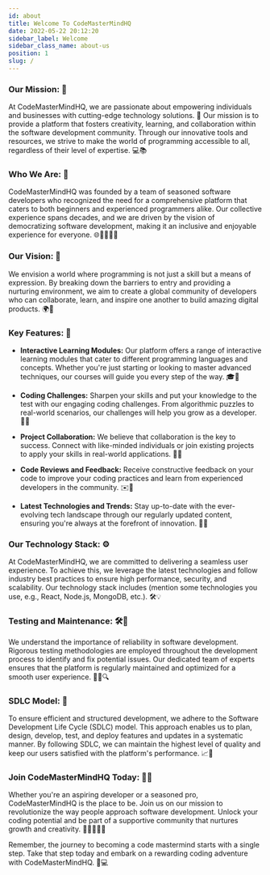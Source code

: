 ```yaml
---
id: about
title: Welcome To CodeMasterMindHQ
date: 2022-05-22 20:12:20
sidebar_label: Welcome
sidebar_class_name: about-us
position: 1
slug: /
---
```



### Our Mission: 🎯
At CodeMasterMindHQ, we are passionate about empowering individuals and businesses with cutting-edge technology solutions. 🌟 Our mission is to provide a platform that fosters creativity, learning, and collaboration within the software development community. Through our innovative tools and resources, we strive to make the world of programming accessible to all, regardless of their level of expertise. 💻📚

### Who We Are: 🤝
CodeMasterMindHQ was founded by a team of seasoned software developers who recognized the need for a comprehensive platform that caters to both beginners and experienced programmers alike. Our collective experience spans decades, and we are driven by the vision of democratizing software development, making it an inclusive and enjoyable experience for everyone. 🌐👨‍💻👩‍💻

### Our Vision: 🔮
We envision a world where programming is not just a skill but a means of expression. By breaking down the barriers to entry and providing a nurturing environment, we aim to create a global community of developers who can collaborate, learn, and inspire one another to build amazing digital products. 🌍🌈

### Key Features: 🔑
- **Interactive Learning Modules:** Our platform offers a range of interactive learning modules that cater to different programming languages and concepts. Whether you're just starting or looking to master advanced techniques, our courses will guide you every step of the way. 🎓📝

- **Coding Challenges:** Sharpen your skills and put your knowledge to the test with our engaging coding challenges. From algorithmic puzzles to real-world scenarios, our challenges will help you grow as a developer. 🧩💡

- **Project Collaboration:** We believe that collaboration is the key to success. Connect with like-minded individuals or join existing projects to apply your skills in real-world applications. 🤝👥

- **Code Reviews and Feedback:** Receive constructive feedback on your code to improve your coding practices and learn from experienced developers in the community. ✉️📝

- **Latest Technologies and Trends:** Stay up-to-date with the ever-evolving tech landscape through our regularly updated content, ensuring you're always at the forefront of innovation. 🚀💡

### Our Technology Stack: ⚙️
At CodeMasterMindHQ, we are committed to delivering a seamless user experience. To achieve this, we leverage the latest technologies and follow industry best practices to ensure high performance, security, and scalability. Our technology stack includes (mention some technologies you use, e.g., React, Node.js, MongoDB, etc.). 🛠️💡

### Testing and Maintenance: 🛠️🔧
We understand the importance of reliability in software development. Rigorous testing methodologies are employed throughout the development process to identify and fix potential issues. Our dedicated team of experts ensures that the platform is regularly maintained and optimized for a smooth user experience. 👨‍💻🔍

### SDLC Model: 🔄
To ensure efficient and structured development, we adhere to the Software Development Life Cycle (SDLC) model. This approach enables us to plan, design, develop, test, and deploy features and updates in a systematic manner. By following SDLC, we can maintain the highest level of quality and keep our users satisfied with the platform's performance. 📈📆

### Join CodeMasterMindHQ Today: 🤝🚀
Whether you're an aspiring developer or a seasoned pro, CodeMasterMindHQ is the place to be. Join us on our mission to revolutionize the way people approach software development. Unlock your coding potential and be part of a supportive community that nurtures growth and creativity. 🌱👨‍💻👩‍💻

Remember, the journey to becoming a code mastermind starts with a single step. Take that step today and embark on a rewarding coding adventure with CodeMasterMindHQ. 🎉💻
